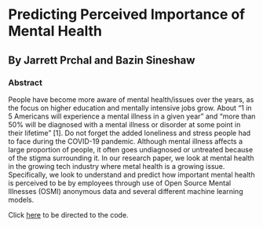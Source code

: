 # Predicting Perceived Importance of Mental Health
## By Jarrett Prchal and Bazin Sineshaw

### Abstract 
People have become more aware of mental health/issues over the years, as the focus on higher education and mentally intensive jobs grow. About “1 in 5 Americans will experience a mental illness in a given year” and “more than 50% will be diagnosed with a mental illness or disorder at some point in their lifetime” [1]. Do not forget the added loneliness and stress people had to face during the COVID-19 pandemic. Although mental illness affects a large proportion of people, it often goes undiagnosed or untreated because of the stigma surrounding it. 
In our research paper, we look at mental health in the growing tech industry where metal health is a growing issue. Specifically, we look to understand and predict how important mental health is perceived to be by employees through use of Open Source Mental Illnesses (OSMI) anonymous data and several different machine learning models. 

Click [here](https://github.com/RealLazBaz/DSCI_Final_Project/blob/main/2017-2020%20Machine%20Learning%20Code.ipynb) to be directed to the code.

